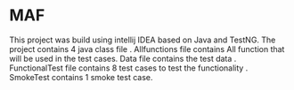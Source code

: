 # MAF
This project was build using  intellij IDEA based on Java and TestNG.
The project contains 4 java class file .
Allfunctions file contains All function that will be used in the test cases.
Data file contains the test data .
FunctionalTest file contains 8 test cases to test the functionality .
 SmokeTest contains 1 smoke test case. 
